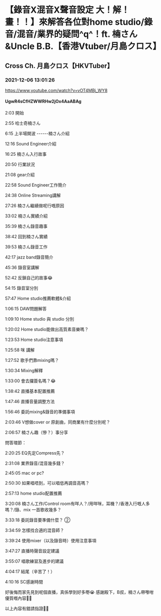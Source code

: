 # 【錄音X混音X聲音設定 大！解！畫！！】來解答各位對home studio/錄音/混音/業界的疑問^q^！ft. 楠さん&Uncle B.B.【香港Vtuber/月島クロス】

## Cross Ch. 月島クロス【HKVTuber】

### 2021-12-06 13:01:26

https://www.youtube.com/watch?v=vOT4MBj_WY8

#### UgwR4sCfHZWWRHw2jOx4AaABAg

2:03 開始

2:55 哈士奇楠さん

6:15 上半場開波 ------楠さん介紹

12:16 Sound Engineer介紹

16:25 楠さん入行故事

20:50 行業狀況

21:08 gear介紹

22:58 Sound Engineer工作簡介

24:38 Online Streaming講解

27:26 楠さん繼續做呢行嘅原因

33:02 楠さん實績介紹

35:39 楠さん錄音趣事

38:42 回到楠さん實績

39:53 楠さん錄音工作

42:17 jazz band錄音簡介

45:36 錄音室講解

52:42 反鎖自己的故事😂

54:15 錄音室分別

57:47 Home studio推薦軟體&介紹

1:06:15 DAW問題解答

1:09:10 Home studio 與 studio 分別

1:20:02 Home studio能做出高質素音樂嗎？

1:23:53 Home studio注意事項

1:25:58 咪 講解

1:27:52 歌手們靠mixing嗎？

1:30:34 Mixing解釋

1:33:00 會去攞簽名嗎？😂

1:38:42 直播基本配置推薦

1:47:46 直播音量調整方法

1:56:46 委託mixing&錄音的準備事項

2:03:46 V想做cover or 原創曲，同商業有什麼分別呢？

2:06:57 楠さん趣（慘？）事分享

問答環節：

2:20:25 EQ先定Compress先？

2:31:08 業界錄音/混音幾多錢？

2:45:05 mac or pc?

2:50:30 如果唱唔到，可以唱低再調音高嗎？

2:57:13 home studio配置推薦 

3:20:08 楠さん工作/Control room有咩人？/用咩咪，耳機？/香港入行嘅人多嗎？/錄、mix 一首歌收幾多？

3:33:18 委託錄音要準備什麼？ ②

3:34:59 怎樣找合適的混音師？

3:39:24 使用mixer（以及錄音時）使用注意事項

3:47:27 直播時聲音設定建議

3:55:07 唱歌練習及進步的建議

4:04:17 結尾（辛苦了！）

4:10:16 SC感謝時間



好後悔而家先見到呢個直播，真係學到好多嘢😭 感謝殿下，B叔，楠さん帶嚟咁優質嘅內容🙏🏻 



以上內容有錯請指證🙏🏻

